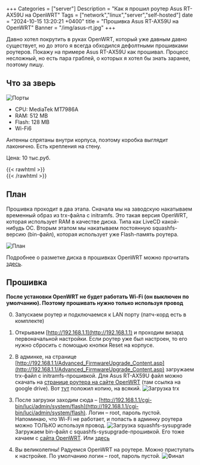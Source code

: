 +++
Categories = ["server"]
Description = "Как я прошил роутер Asus RT-AX59U на OpenWRT"
Tags = ["network","linux","server","self-hosted"]
date = "2024-10-15 13:20:21 +0400"
title = "Прошивка Asus RT-AX59U на OpenWRT"
Banner = "/img/asus-rt.jpg"
+++

Давно хотел покрутить в руках OpenWRT, который уже давным давно существует, но до этого я всегда обходился дефолтными прошивками роутеров. Покажу на примере Asus RT-AX59U как прошивал. Процесс несложный, но есть пара граблей, о которых я хотел бы знать заранее, поэтому пишу. 
<!--more-->

## Что за зверь


![Порты](/img/asus-rt2.jpg#floatleft)

* CPU: MediaTek MT7986A
* RAM: 512 MB
* Flash: 128 MB
* Wi-Fi6

Антенны спрятаны внутри корпуса, поэтому коробка выглядит лаконично. Есть крепления на стену.

Цена: 10 тыс.руб.

{{< rawhtml >}}
<br clear="left"/>
{{< /rawhtml >}}

## План

Прошивка проходит в два этапа. Сначала мы на заводскую накатываем временный образ из trx-файла с initramfs. Это такая версия OpenWRT, которая использует RAM в качестве диска. Типа как LiveCD какой-нибудь ОС. Вторым этапом мы накатываем постоянную squashfs-версию (bin-файл), которая использует уже Flash-память роутера. 

![План](/img/asus-rt4.jpg)

Подробнее о разметке диска в прошивках OpenWRT можно прочитать [здесь](https://openwrt.org/docs/techref/flash.layout).

## Прошивка

**После установки OpenWRT не будет работать Wi-Fi (он выключен по умолчанию). Поэтому прошивать нужно только используя провод**

0. Запускаем роутер и подключаемся к LAN порту (патч-корд есть в комплекте)
1. Открываем [http://192.168.1.1](http://192.168.1.1) и проходим визард первоначальной настройки. Если роутер уже был настроен, то его нужно сбросить с помощью кнопки Reset на корпусе.

2. В админке, на странице [http://192.168.1.1/Advanced_FirmwareUpgrade_Content.asp](http://192.168.1.1/Advanced_FirmwareUpgrade_Content.asp) загружаем trx-файл c initramfs-прошивкой. Для Asus RT-AX59U файл можно скачать на [странице роутера на сайте OpenWRT](https://openwrt.org/toh/asus/rt-ax59u) (там ссылка на google drive). Вот [тут](/static/files/openwrt-23_rt-ax59u-initramfs.trx) положил копию, на всякий.
![Загрузка trx](/img/asus-rt3.jpg)

3. После загрузки заходим сюда – [http://192.168.1.1/cgi-bin/luci/admin/system/flash](http://192.168.1.1/cgi-bin/luci/admin/system/flash). Логин – root, пароль пустой. Напоминаю, что Wi-Fi не работает, и попасть в админку роутера можно ТОЛЬКО используя провод.
![Загрузка squashfs-sysupgrade](/img/asus-rt5.jpg)
Загружаем bin-файл с squashfs-sysupgrade-прошивкой. Его тоже качаем с  [сайта OpenWRT](https://openwrt.org/toh/asus/rt-ax59u). Или [здесь](/static/files/openwrt-23.05.5-mediatek-filogic-asus_rt-ax59u-squashfs-sysupgrade.bin)

4. Вы великолепны! Радуемся OpenWRT на роутере. Можно приступать к настройке. По умолчанию логин – root, пароль пустой.
![Финал](/img/asus-rt6.jpg)






